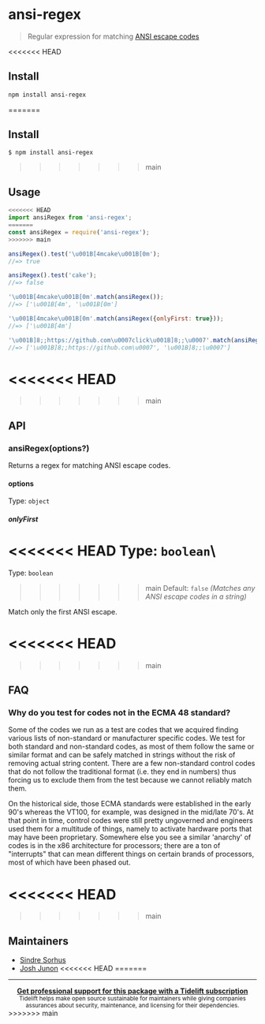 # ansi-regex

> Regular expression for matching [ANSI escape codes](https://en.wikipedia.org/wiki/ANSI_escape_code)

<<<<<<< HEAD
## Install

```sh
npm install ansi-regex
```
=======

## Install

```
$ npm install ansi-regex
```

>>>>>>> main

## Usage

```js
<<<<<<< HEAD
import ansiRegex from 'ansi-regex';
=======
const ansiRegex = require('ansi-regex');
>>>>>>> main

ansiRegex().test('\u001B[4mcake\u001B[0m');
//=> true

ansiRegex().test('cake');
//=> false

'\u001B[4mcake\u001B[0m'.match(ansiRegex());
//=> ['\u001B[4m', '\u001B[0m']

'\u001B[4mcake\u001B[0m'.match(ansiRegex({onlyFirst: true}));
//=> ['\u001B[4m']

'\u001B]8;;https://github.com\u0007click\u001B]8;;\u0007'.match(ansiRegex());
//=> ['\u001B]8;;https://github.com\u0007', '\u001B]8;;\u0007']
```

<<<<<<< HEAD
=======

>>>>>>> main
## API

### ansiRegex(options?)

Returns a regex for matching ANSI escape codes.

#### options

Type: `object`

##### onlyFirst

<<<<<<< HEAD
Type: `boolean`\
=======
Type: `boolean`<br>
>>>>>>> main
Default: `false` *(Matches any ANSI escape codes in a string)*

Match only the first ANSI escape.

<<<<<<< HEAD
=======

>>>>>>> main
## FAQ

### Why do you test for codes not in the ECMA 48 standard?

Some of the codes we run as a test are codes that we acquired finding various lists of non-standard or manufacturer specific codes. We test for both standard and non-standard codes, as most of them follow the same or similar format and can be safely matched in strings without the risk of removing actual string content. There are a few non-standard control codes that do not follow the traditional format (i.e. they end in numbers) thus forcing us to exclude them from the test because we cannot reliably match them.

On the historical side, those ECMA standards were established in the early 90's whereas the VT100, for example, was designed in the mid/late 70's. At that point in time, control codes were still pretty ungoverned and engineers used them for a multitude of things, namely to activate hardware ports that may have been proprietary. Somewhere else you see a similar 'anarchy' of codes is in the x86 architecture for processors; there are a ton of "interrupts" that can mean different things on certain brands of processors, most of which have been phased out.

<<<<<<< HEAD
=======

>>>>>>> main
## Maintainers

- [Sindre Sorhus](https://github.com/sindresorhus)
- [Josh Junon](https://github.com/qix-)
<<<<<<< HEAD
=======


---

<div align="center">
	<b>
		<a href="https://tidelift.com/subscription/pkg/npm-ansi-regex?utm_source=npm-ansi-regex&utm_medium=referral&utm_campaign=readme">Get professional support for this package with a Tidelift subscription</a>
	</b>
	<br>
	<sub>
		Tidelift helps make open source sustainable for maintainers while giving companies<br>assurances about security, maintenance, and licensing for their dependencies.
	</sub>
</div>
>>>>>>> main
